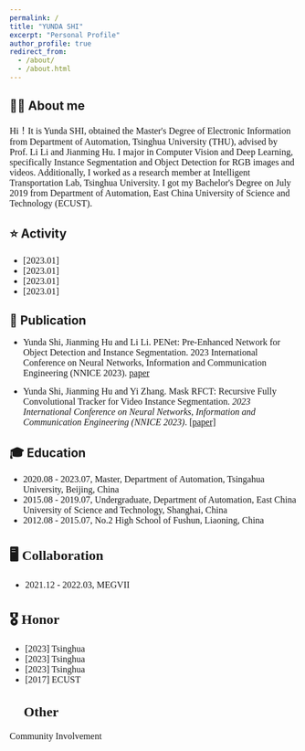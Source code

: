 ```yaml
---
permalink: /
title: "YUNDA SHI"
excerpt: "Personal Profile"
author_profile: true
redirect_from: 
  - /about/
  - /about.html
---
```


**👨‍🎓 About me**
------
<font size=3 face="Optima"> Hi！It is Yunda SHI, obtained the Master's Degree of Electronic Information from Department of Automation, Tsinghua University (THU), advised by Prof. Li Li and Jianming Hu. I major in Computer Vision and Deep Learning, specifically Instance Segmentation and Object Detection for RGB images and videos. Additionally, I worked as a research member at Intelligent Transportation Lab, Tsinghua University. I got my Bachelor's Degree on July 2019 from Department of Automation, East China University of Science and Technology (ECUST). </font>


**⭐️ Activity**
------
* <font size=3 face="Optima">[2023.01]</font>
* <font size=3 face="Optima">[2023.01]</font>
* <font size=3 face="Optima">[2023.01]</font>
* <font size=3 face="Optima">[2023.01]</font>


**📝 Publication**
------
* <font size=3 face="Optima"> Yunda Shi, Jianming Hu and Li Li. PENet: Pre-Enhanced Network for Object Detection and Instance Segmentation. 2023 International Conference on Neural Networks, Information and Communication Engineering (NNICE 2023). [paper](https://ieeexplore.ieee.org/abstract/document/10105781) </font>

* <font size=3 face="Optima"> Yunda Shi, Jianming Hu and Yi Zhang. Mask RFCT: Recursive Fully Convolutional Tracker for Video Instance Segmentation. *2023 International Conference on Neural Networks, Information and Communication Engineering (NNICE 2023)*. </font>[<font size=3 face="Optima">[paper]</font>](https://ieeexplore.ieee.org/abstract/document/10105756)

**🎓 Education**
------
* <font size=3 face="Optima"> 2020.08 - 2023.07, Master, Department of Automation, Tsingahua University, Beijing, China
* <font size=3 face="Optima"> 2015.08 - 2019.07, Undergraduate, Department of Automation, East China University of Science and Technology, Shanghai, China
* <font size=3 face="Optima"> 2012.08 - 2015.07, No.2 High School of Fushun, Liaoning, China

**🖥️ Collaboration**
------
* 2021.12 - 2022.03, MEGVII

**🎖️ Honor**
------
* [2023] Tsinghua
* [2023] Tsinghua
* [2023] Tsinghua
* [2017] ECUST


**🔋 Other**
------
Community Involvement

